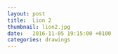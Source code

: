 ```yaml
---
layout: post
title:  Lion 2
thumbnail: lion2.jpg
date:   2016-11-05 19:15:00 +0100
categories: drawings
---
```

